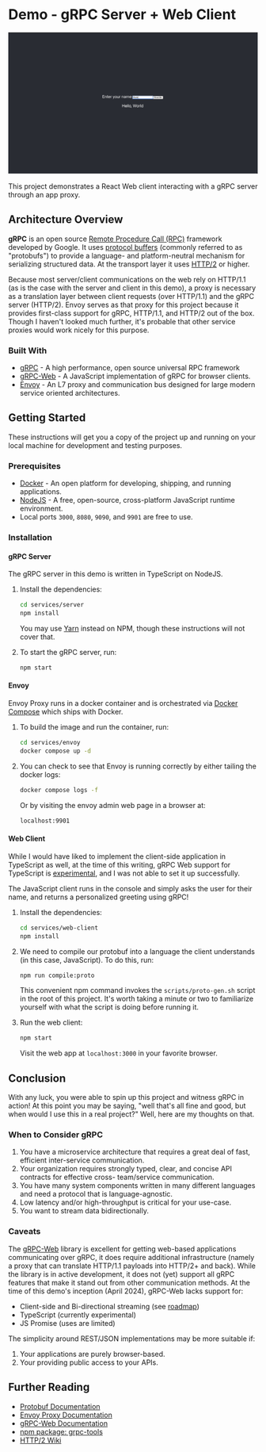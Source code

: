 # Demo - gRPC Server + Web Client

![A screenshot of the web application saying "Hello, World" over gRPC](_assets/screenshot.png)

This project demonstrates a React Web client interacting with a gRPC server through an app proxy.

## Architecture Overview

**gRPC** is an open source [Remote Procedure Call (RPC)](https://en.wikipedia.org/wiki/Remote_procedure_call) framework developed by Google.
It uses [protocol buffers](https://protobuf.dev/) (commonly referred to as "protobufs") to provide a language- and platform-neutral mechanism for serializing structured data.
At the transport layer it uses [HTTP/2](https://datatracker.ietf.org/doc/html/rfc9113) or higher.

Because most server/client communications on the web rely on HTTP/1.1 (as is the case with the server and client in this demo), a proxy is necessary as a translation layer between client requests (over HTTP/1.1) and the gRPC server (HTTP/2).
Envoy serves as that proxy for this project because it provides first-class support for gRPC, HTTP/1.1, and HTTP/2 out of the box.
Though I haven't looked much further, it's probable that other service proxies would work nicely for this purpose.

### Built With

*   [gRPC](https://grpc.io/) - A high performance, open source universal RPC framework
*   [gRPC-Web](https://github.com/grpc/grpc-web) - A JavaScript implementation of gRPC for browser clients.
*   [Envoy](https://www.envoyproxy.io/) - An L7 proxy and communication bus designed for large modern service oriented architectures.

## Getting Started

These instructions will get you a copy of the project up and running on your local machine for development and testing purposes.

### Prerequisites

*   [Docker](https://www.docker.com/) - An open platform for developing, shipping, and running applications.
*   [NodeJS](https://nodejs.org/en) - A free, open-source, cross-platform JavaScript runtime environment.
*   Local ports `3000`, `8080`, `9090`, and `9901` are free to use.

### Installation

#### gRPC Server

The gRPC server in this demo is written in TypeScript on NodeJS.

1.  Install the dependencies:

    ```sh
    cd services/server
    npm install
    ```

    You may use [Yarn](https://yarnpkg.com/) instead on NPM, though these instructions will not cover that.

2.  To start the gRPC server, run:

    ```sh
    npm start
    ```

#### Envoy

Envoy Proxy runs in a docker container and is orchestrated via [Docker Compose](https://docs.docker.com/compose/) which ships with Docker.

1.  To build the image and run the container, run:

    ```sh
    cd services/envoy
    docker compose up -d
    ```

2.  You can check to see that Envoy is running correctly by either tailing the docker logs:

    ```sh
    docker compose logs -f
    ```

    Or by visiting the envoy admin web page in a browser at:

    ```sh
    localhost:9901
    ```

#### Web Client

While I would have liked to implement the client-side application in TypeScript as well, at the time of this writing, gRPC Web support for TypeScript is [experimental](https://www.npmjs.com/package/grpc-web#typescript-support), and I was not able to set it up successfully.

The JavaScript client runs in the console and simply asks the user for their name, and returns a personalized greeting using gRPC!

1.  Install the dependencies:

    ```sh
    cd services/web-client
    npm install
    ```

2.  We need to compile our protobuf into a language the client understands (in this case, JavaScript).
    To do this, run:

    ```sh
    npm run compile:proto
    ```

    This convenient npm command invokes the `scripts/proto-gen.sh` script in the root of this project.
    It's worth taking a minute or two to familiarize yourself with what the script is doing before running it.

3.  Run the web client:

    ```sh
    npm start
    ```

    Visit the web app at `localhost:3000` in your favorite browser.

## Conclusion

With any luck, you were able to spin up this project and witness gRPC in action!
At this point you may be saying, "well that's all fine and good, but when would I use this in a real project?"
Well, here are my thoughts on that.

### When to Consider gRPC

1.  You have a microservice architecture that requires a great deal of fast, efficient inter-service communication.
2.  Your organization requires strongly typed, clear, and concise API contracts for effective cross- team/service communication.
3.  You have many system components written in many different languages and need a protocol that is language-agnostic.
4.  Low latency and/or high-throughput is critical for your use-case.
5.  You want to stream data bidirectionally.

### Caveats

The [gRPC-Web](https://github.com/grpc/grpc-web) library is excellent for getting web-based applications communicating over gRPC, it does require additional infrastructure (namely a proxy that can translate HTTP/1.1 payloads into HTTP/2+ and back).
While the library is in active development, it does not (yet) support all gRPC features that make it stand out from other communication methods.
At the time of this demo's inception (April 2024), gRPC-Web lacks support for:

*   Client-side and Bi-directional streaming (see [roadmap](https://github.com/grpc/grpc-web/blob/master/doc/streaming-roadmap.md))
*   TypeScript (currently experimental)
*   JS Promise (uses are limited)

The simplicity around REST/JSON implementations may be more suitable if:

1.  Your applications are purely browser-based.
2.  Your providing public access to your APIs.

## Further Reading

*   [Protobuf Documentation](https://protobuf.dev/overview/)
*   [Envoy Proxy Documentation](https://www.envoyproxy.io/docs/envoy/v1.29.3/)
*   [gRPC-Web Documentation](https://grpc.io/docs/platforms/web/)
*   [npm package: grpc-tools](https://www.npmjs.com/package/grpc-tools)
*   [HTTP/2 Wiki](https://en.wikipedia.org/wiki/HTTP/2)

